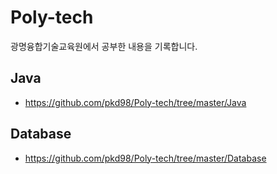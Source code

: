 # Poly-tech
광명융합기술교육원에서 공부한 내용을 기록합니다.

## Java
* https://github.com/pkd98/Poly-tech/tree/master/Java

## Database
* https://github.com/pkd98/Poly-tech/tree/master/Database
